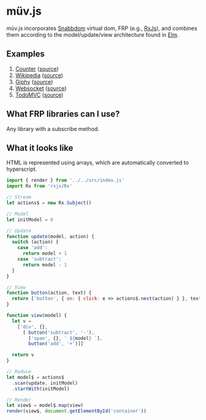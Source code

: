 # müv.js

müv.js incorporates [Snabbdom](https://github.com/snabbdom/snabbdom) virtual dom, FRP (e.g., [RxJs](http://reactivex.io/)), and combines them according to the model/update/view architecture found in [Elm](https://github.com/evancz/elm-architecture-tutorial).

## Examples

1. [Counter](https://dubiousdavid.github.io/muv.js/examples/counter/) ([source](https://github.com/dubiousdavid/muv.js/blob/master/examples/counter/index.js))
2. [Wikipedia](https://dubiousdavid.github.io/muv.js/examples/wikipedia/) ([source](https://github.com/dubiousdavid/muv.js/blob/master/examples/wikipedia/index.js))
3. [Giphy](https://dubiousdavid.github.io/muv.js/examples/giphy/) ([source](https://github.com/dubiousdavid/muv.js/blob/master/examples/giphy/index.js))
4. [Websocket](https://dubiousdavid.github.io/muv.js/examples/websocket/) ([source](https://github.com/dubiousdavid/muv.js/blob/master/examples/websocket/index.js))
5. [TodoMVC](https://dubiousdavid.github.io/muv.js/examples/todomvc/) ([source](https://github.com/dubiousdavid/muv.js/blob/master/examples/todomvc/index.js))

## What FRP libraries can I use?

Any library with a subscribe method.

## What it looks like

HTML is represented using arrays, which are automatically converted to hyperscript.

```Javascript
import { render } from '../../src/index.js'
import Rx from 'rxjs/Rx'

// Stream
let actions$ = new Rx.Subject()

// Model
let initModel = 0

// Update
function update(model, action) {
  switch (action) {
    case 'add':
      return model + 1
    case 'subtract':
      return model - 1
  }
}

// View
function button(action, text) {
  return ['button', { on: { click: e => actions$.next(action) } }, text]
}

function view(model) {
  let v =
    ['div', {},
      [ button('subtract', '-'),
        ['span', {}, ` ${model} `],
        button('add', '+')]]

  return v
}

// Reduce
let model$ = actions$
  .scan(update, initModel)
  .startWith(initModel)

// Render
let view$ = model$.map(view)
render(view$, document.getElementById('container'))
```
